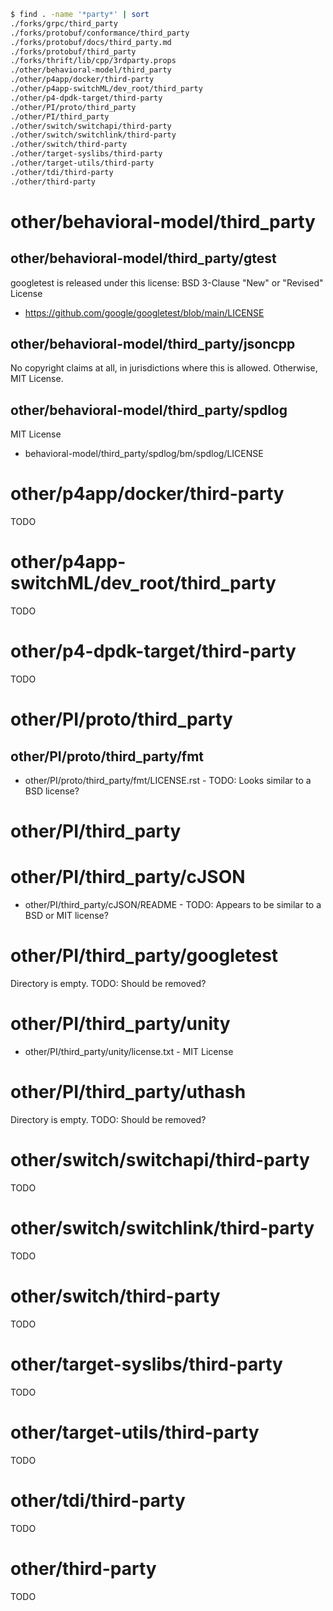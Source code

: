 ```bash
$ find . -name '*party*' | sort
./forks/grpc/third_party
./forks/protobuf/conformance/third_party
./forks/protobuf/docs/third_party.md
./forks/protobuf/third_party
./forks/thrift/lib/cpp/3rdparty.props
./other/behavioral-model/third_party
./other/p4app/docker/third-party
./other/p4app-switchML/dev_root/third_party
./other/p4-dpdk-target/third-party
./other/PI/proto/third_party
./other/PI/third_party
./other/switch/switchapi/third-party
./other/switch/switchlink/third-party
./other/switch/third-party
./other/target-syslibs/third-party
./other/target-utils/third-party
./other/tdi/third-party
./other/third-party
```

# other/behavioral-model/third_party

## other/behavioral-model/third_party/gtest

googletest is released under this license:
BSD 3-Clause "New" or "Revised" License
+ https://github.com/google/googletest/blob/main/LICENSE

## other/behavioral-model/third_party/jsoncpp

No copyright claims at all, in jurisdictions where this is allowed.
Otherwise, MIT License.

## other/behavioral-model/third_party/spdlog

MIT License
+ behavioral-model/third_party/spdlog/bm/spdlog/LICENSE

# other/p4app/docker/third-party

TODO

# other/p4app-switchML/dev_root/third_party

TODO

# other/p4-dpdk-target/third-party

TODO

# other/PI/proto/third_party

## other/PI/proto/third_party/fmt

+ other/PI/proto/third_party/fmt/LICENSE.rst - TODO: Looks similar to
  a BSD license?

# other/PI/third_party

# other/PI/third_party/cJSON

+ other/PI/third_party/cJSON/README - TODO: Appears to be similar to a
  BSD or MIT license?

# other/PI/third_party/googletest

Directory is empty.  TODO: Should be removed?

# other/PI/third_party/unity

+ other/PI/third_party/unity/license.txt - MIT License

# other/PI/third_party/uthash

Directory is empty.  TODO: Should be removed?

# other/switch/switchapi/third-party

TODO

# other/switch/switchlink/third-party

TODO

# other/switch/third-party

TODO

# other/target-syslibs/third-party

TODO

# other/target-utils/third-party

TODO

# other/tdi/third-party

TODO

# other/third-party

TODO
